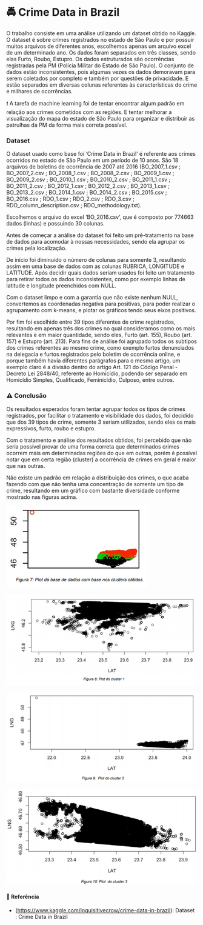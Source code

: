 # :oncoming_police_car: Crime Data in Brazil
O trabalho consiste em uma análise utilizando um dataset obtido no Kaggle. O dataset é sobre crimes registrados no estado de São Paulo e por possuir muitos arquivos de diferentes anos, escolhemos apenas um arquivo excel de um determinado ano. Os dados foram separados em três classes, sendo elas Furto, Roubo, Estupro. Os dados estruturados
são ocorrências registradas pela PM (Polícia Militar do Estado de São Paulo). O conjunto de dados estão inconsistentes, pois algumas vezes os dados demoravam
para serem coletados por completo e também por questões de privacidade. E estão separados em diversas colunas referentes às características do crime e milhares de
ocorrências.

:heavy_exclamation_mark: A tarefa de machine learning foi de tentar encontrar algum padrão em relação aos crimes cometidos com as regiões. E tentar melhorar a visualização do mapa do estado de São Paulo para organizar e distribuir as patrulhas da PM da forma mais correta possível.

### Dataset
O dataset usado como base foi ‘Crime Data in Brazil’ é referente aos crimes ocorridos no estado de São Paulo em um período de 10 anos. São 18 arquivos de
boletins de ocorrência de 2007 até 2016 (BO_2007_1.csv ; BO_2007_2.csv ; BO_2008_1.csv ; BO_2008_2.csv ; BO_2009_1.csv ; BO_2009_2.csv ; BO_2010_1.csv ; BO_2010_2.csv ; BO_2011_1.csv ; BO_2011_2.csv ; BO_2012_1.csv ; BO_2012_2.csv ; BO_2013_1.csv ; BO_2013_2.csv ; BO_2014_1.csv ; BO_2014_2.csv ; BO_2015.csv ; BO_2016.csv ; RDO_1.csv ; RDO_2.csv ; RDO_3.csv ; RDO_column_description.csv ; RDO_methodology.txt).

Escolhemos o arquivo do excel ‘BO_2016.csv’, que é composto por 774663 dados (linhas) e possuindo 30 colunas.

Antes de começar a análise do dataset foi feito um pré-tratamento na base de dados para acomodar à nossas necessidades, sendo ela agrupar os crimes pela localização.

De início foi diminuído o número de colunas para somente 3, resultando assim em uma base de dados com as colunas RUBRICA, LONGITUDE e LATITUDE. Após decidir quais dados seriam usados foi feito um tratamento para retirar todos os dados inconsistentes, como por exemplo linhas de latitude e longitude preenchidos com NULL.

Com o dataset limpo e com a garantia que não existe nenhum NULL, convertemos as coordenadas negativa para positivas, para poder realizar o agrupamento com k-means, e plotar os gráficos tendo seus eixos positivos.

Por fim foi escolhido entre 39 tipos diferentes de crime registrados, resultando em apenas três dos crimes no qual consideramos como os mais relevantes e em maior quantidade, sendo eles, Furto (art. 155), Roubo (art. 157) e Estupro (art. 213). Para fins de análise foi agrupado todos os subtipos dos crimes referentes ao mesmo crime, como exemplo furtos denunciados na delegacia e furtos registrados pelo boletim de ocorrência online, e porque também havia diferentes parágrafos para o mesmo artigo, um exemplo claro é a divisão dentro do artigo Art. 121 do Código Penal - Decreto Lei 2848/40, referente ao Homicídio, podendo ser separado em Homicídio Simples,
Qualificado, Feminicídio, Culposo, entre outros.

### :warning: Conclusão
Os resultados esperados foram tentar agrupar todos os tipos de crimes
registrados, por facilitar o tratamento e visibilidade dos dados, foi decidido que dos 39
tipos de crime, somente 3 seriam utilizados, sendo eles os mais expressivos, furto,
roubo e estupro.

Com o tratamento e análise dos resultados obtidos, foi percebido que não seria
possível provar de uma forma correta que determinados crimes ocorrem mais em
determinadas regiões do que em outras, porém é possível notar que em certa região
(cluster) a ocorrência de crimes em geral é maior que nas outras.

Não existe um padrão em relação a distribuição dos crimes, o que acaba
fazendo com que não tenha uma concentração de somente um tipo de crime,
resultando em um gráfico com bastante diversidade conforme mostrado nas figuras
acima.

![alt text](https://github.com/BrunoSilverio/crime-brazil/blob/master/plotBase.PNG?raw=true)

![alt text](https://github.com/BrunoSilverio/crime-brazil/blob/master/plotCluster.PNG?raw=true)

![alt text](https://github.com/BrunoSilverio/crime-brazil/blob/master/plotCluster2.PNG?raw=true)

![alt text](https://github.com/BrunoSilverio/crime-brazil/blob/master/plotCluster3.PNG?raw=true)

#### :construction: Referência
- (https://www.kaggle.com/inquisitivecrow/crime-data-in-brazil): Dataset : Crime Data in Brazil
